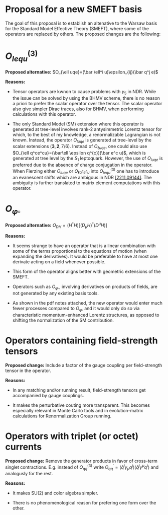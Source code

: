 # Proposal for a new SMEFT basis

The goal of this proposal is to establish an altenative to the Warsaw basis for the Standard Model Effective Theory (SMEFT), where some of the operators are replaced by others. The proposed changes are the following:

$O_{lequ}^{(3)}$
================

**Proposed alternative:** $O_{\ell uqe}=(\bar \ell^i u)\epsilon_{ij}(\bar q^j e)$

**Reasons:**

- Tensor operators are kwnon to cause problems with $\gamma_5$ in NDR. While the issue can be solved by using the BHMV scheme, there is no reason a priori to prefer the scalar operator over the tensor. The scalar operator also give simpler Dirac traces, also for BHMV, when performing calculations with this operator.

- The only Standard Model (SM) extension where this operator is generated at tree-level involves rank-2 antysimmetric Lorentz tensor for which, to the best of my knowledge, a renormalizable Lagrangian is not known. Instead, the operator $O_{luqe}$ is generated at tree-level by the scalar extensions $(\boldsymbol{3},\boldsymbol{2},7/6)$. Instead of $O_{\ell uqe}$, one could also use $O_{\ell q^ce^cu}=(\bar\ell \epsilon q^{c})(\bar e^c u)$, which is generated at tree level by the $S_1$ leptoquark. However, the use of $O_{luqe}$ is preferred due to the absence of charge conjugation in the operator. When Fierzing either $O_{luqe}$ or $O_{\ell q^ce^cu}$ into $O_{lequ}^{(3)}$ one has to introduce an evanescent shifts which are ambigous in NDR [[2211.09144]](https://arxiv.org/abs/2211.09144). The ambiguity is further translated to matrix element computations with this operator. 


$O_{\varphi \square}$
======================

**Proposed alternative:** $O_{DH}=(H^\dagger H)[(D_\mu H)^\dagger (D^\mu H)]$

**Reasons:**

- It seems strange to have an operator that is a linear combination with some of the terms proportional to the equations of motion (when expanding the derivatives). It would be preferable to have at most one derivate acting on a field whenever possible.

- This form of the operator aligns better with geometric extensions of the SMEFT.

- Operators such as $O_{\varphi \square}$, involving derivatives on products of fields, are not generated by any existing basis tools.

- As shown in the pdf notes attached, the new operator would enter much fewer processes compared to $O_{\varphi\square}$ and it would only do so via characteristic momentum-enhanced Lorentz structures, as opposed to shifting the normalization of the SM contribution.

Operators containing field-strength tensors
===========================================

**Proposed change:** Include a factor of the gauge coupling per field-strength tensor in the operator.

**Reasons:**

- In any matching and/or running result, field-strength tensors get accompanied by gauge couplings.

- It makes the perturbative couting more transparent. This becomes especially relevant in Monte Carlo tools and in evolution-matrix calculations for Renormalization Group running.


Operators with triplet (or octet) currents
==========================================

**Proposed change:** Remove the generator products in favor of cross-term singlet contractions. E.g. instead of $O_{qq}^{(3)}$ write $O_{qq}^\prime=(\bar q^i \gamma_\mu q^j) (\bar q^j \gamma^\mu q^i)$ and analogusly for the rest.

**Reasons:**

- It makes SU(2) and color algebra simpler.

- There is no phenomenological reason for prefering one form over the other.
